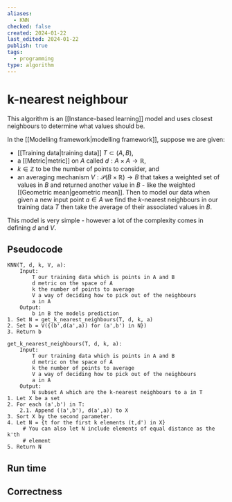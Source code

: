 ```yaml
---
aliases:
  - KNN
checked: false
created: 2024-01-22
last_edited: 2024-01-22
publish: true
tags:
  - programming
type: algorithm
---
```

# k-nearest neighbour

This algorithm is an [[Instance-based learning]] model and uses closest neighbours to determine what values should be.

In the [[Modelling framework|modelling framework]], suppose we are given: 
- [[Training data|training data]] $T \subset (A,B)$,
- a [[Metric|metric]] on $A$ called $d: A \times A \rightarrow \mathbb{R}$,
- $k \in \mathbb{Z}$ to be the number of points to consider, and
- an averaging mechanism $V: \mathcal{P}(B \times \mathbb{R}) \rightarrow B$ that takes a weighted set of values in $B$ and returned another value in $B$ - like the weighted [[Geometric mean|geometric mean]].
Then to model our data when given a new input point $a \in A$ we find the $k$-nearest neighbours in our training data $T$ then take the average of their associated values in $B$.  

This model is very simple - however a lot of the complexity comes in defining $d$ and $V$. 

## Pseudocode

```pseudocode
KNN(T, d, k, V, a):
	Input:
		T our training data which is points in A and B
		d metric on the space of A
		k the number of points to average
		V a way of deciding how to pick out of the neighbours
		a in A
	Output:
		b in B the models prediction
1. Set N = get_k_nearest_neighbours(T, d, k, a)
2. Set b = V({(b',d(a',a)) for (a',b') in N})
3. Return b

get_k_nearest_neighbours(T, d, k, a):
	Input:
		T our training data which is points in A and B
		d metric on the space of A
		k the number of points to average
		V a way of deciding how to pick out of the neighbours
		a in A
	Output:
		N subset A which are the k-nearest neighbours to a in T
1. Let X be a set
2. For each (a',b') in T:
	2.1. Append ((a',b'), d(a',a)) to X
3. Sort X by the second parameter.
4. Let N = {t for the first k elements (t,d') in X}
     # You can also let N include elements of equal distance as the k'th
     # element
5. Return N
```

## Run time



## Correctness

